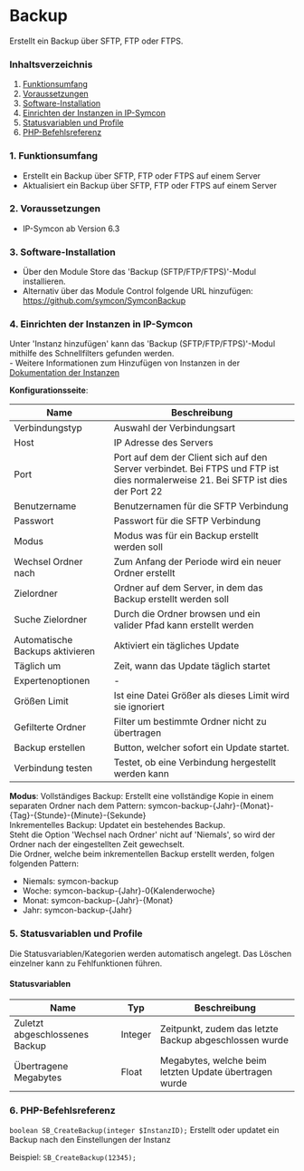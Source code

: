 # Backup
Erstellt ein Backup über SFTP, FTP oder FTPS.

### Inhaltsverzeichnis

1. [Funktionsumfang](#1-funktionsumfang)
2. [Voraussetzungen](#2-voraussetzungen)
3. [Software-Installation](#3-software-installation)
4. [Einrichten der Instanzen in IP-Symcon](#4-einrichten-der-instanzen-in-ip-symcon)
5. [Statusvariablen und Profile](#5-statusvariablen-und-profile)
6. [PHP-Befehlsreferenz](#5-php-befehlsreferenz)

### 1. Funktionsumfang

* Erstellt ein Backup über SFTP, FTP oder FTPS auf einem Server
* Aktualisiert ein Backup über SFTP, FTP oder FTPS auf einem Server

### 2. Voraussetzungen

- IP-Symcon ab Version 6.3

### 3. Software-Installation

* Über den Module Store das 'Backup (SFTP/FTP/FTPS)'-Modul installieren.
* Alternativ über das Module Control folgende URL hinzufügen: https://github.com/symcon/SymconBackup

### 4. Einrichten der Instanzen in IP-Symcon

 Unter 'Instanz hinzufügen' kann das 'Backup (SFTP/FTP/FTPS)'-Modul mithilfe des Schnellfilters gefunden werden.  
	- Weitere Informationen zum Hinzufügen von Instanzen in der [Dokumentation der Instanzen](https://www.symcon.de/service/dokumentation/konzepte/instanzen/#Instanz_hinzufügen)

__Konfigurationsseite__:

Name                            | Beschreibung
------------------------------- | ------------------
Verbindungstyp                  | Auswahl der Verbindungsart
Host                            | IP Adresse des Servers
Port                            | Port auf dem der Client sich auf den Server verbindet. Bei FTPS und FTP ist dies normalerweise 21. Bei SFTP ist dies der Port 22
Benutzername                    | Benutzernamen für die SFTP Verbindung 
Passwort                        | Passwort für die SFTP Verbindung 
Modus                           | Modus was für ein Backup erstellt werden soll 
Wechsel Ordner nach             | Zum Anfang der Periode wird ein neuer Ordner erstellt
Zielordner                      | Ordner auf dem Server, in dem das Backup erstellt werden soll
Suche Zielordner                | Durch die Ordner browsen und ein valider Pfad kann erstellt werden
Automatische Backups aktivieren | Aktiviert ein tägliches Update
Täglich um                      | Zeit, wann das Update täglich startet  
Expertenoptionen                | -
Größen Limit                    | Ist eine Datei Größer als dieses Limit wird sie ignoriert
Gefilterte Ordner               | Filter um bestimmte Ordner nicht zu übertragen
Backup erstellen                | Button, welcher sofort ein Update startet. 
Verbindung testen               | Testet, ob eine Verbindung hergestellt werden kann

__Modus__: 
Vollständiges Backup: Erstellt eine vollständige Kopie in einem separaten Ordner nach dem Pattern: symcon-backup-{Jahr}-{Monat}-{Tag}-{Stunde}-{Minute}-{Sekunde}  
Inkrementelles Backup: Updatet ein bestehendes Backup.  
Steht die Option 'Wechsel nach Ordner' nicht auf 'Niemals', so wird der Ordner nach der eingestellten Zeit gewechselt.  
Die Ordner, welche beim inkrementellen Backup erstellt werden, folgen folgenden Pattern:  
- Niemals: symcon-backup
- Woche: symcon-backup-{Jahr}-0{Kalenderwoche}  
- Monat: symcon-backup-{Jahr}-{Monat}  
- Jahr: symcon-backup-{Jahr}  

### 5. Statusvariablen und Profile

Die Statusvariablen/Kategorien werden automatisch angelegt. Das Löschen einzelner kann zu Fehlfunktionen führen.

#### Statusvariablen

Name                           | Typ     | Beschreibung
------------------------------ | ------- | ------------
Zuletzt abgeschlossenes Backup | Integer | Zeitpunkt, zudem das letzte Backup abgeschlossen wurde
Übertragene Megabytes          | Float   | Megabytes, welche beim letzten Update übertragen wurde 

### 6. PHP-Befehlsreferenz

`boolean SB_CreateBackup(integer $InstanzID);`
Erstellt oder updatet ein Backup nach den Einstellungen der Instanz

Beispiel:
`SB_CreateBackup(12345);`